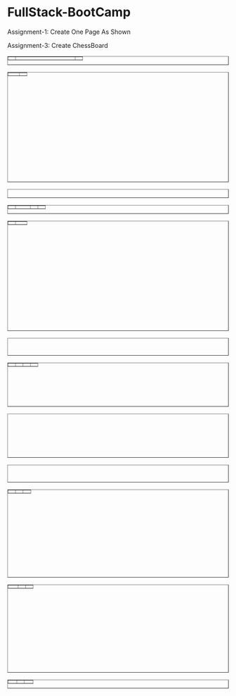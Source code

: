 # FullStack-BootCamp

Assignment-1: Create One Page As Shown

Assignment-3: Create ChessBoard

<table cellspacing="0" Border="1" width="30%" height="20px">
        <tr>
            <td></td>
            <td width="80%"></td>
            <td></td>
        </tr>
    </table>
    <table cellspacing="0" Border="1" width="30%" height="250px">
        <td></td>
        <td width="40%"></td>
    </table>
    <table cellspacing="0" Border="1" width="30%" height="20px">
        <tr></tr>
    </table>
    <table cellspacing="0" Border="1" width="30%" height="20px">
        <tr>
            <td width="20%"></td>
            <td width="40%"></td>
            <td width="20%"></td>
            <td width="20%"></td>
        </tr>
    </table>
    <table cellspacing="0" Border="1" width="30%" height="250px">
        <td></td>
        <td width="60%"></td>
    </table>
    <table cellspacing="0" Border="1" width="30%" height="40px">
        <tr></tr>
    </table>
    <table cellspacing="0" Border="1" width="30%" height="100px">
        <tr>
            <td width="25%"></td>
            <td width="25%"></td>
            <td width="25%"></td>
            <td width="25%"></td>
        </tr>
    </table>
    <table cellspacing="0" Border="1" width="30%"  height="100px">
        <tr></tr>
    </table>
    <table cellspacing="0" Border="1" width="30%" height="40px">
        <tr></tr>
    </table>
    <table cellspacing="0" Border="1" width="30%" height="200px">
        <td width="33%"></td>
        <td width="33%"></td>
        <td width="33%"></td>
    </table>
    <table cellspacing="0" Border="1" width="30%" height="200px">
        <td width="40%"></td>
        <td width="30%"></td>
        <td width="30%"></td>
    </table>
    <table cellspacing="0" Border="1" width="30%" height="20px">
        <tr>
            <td></td>
            <td width="30%"></td>
            <td></td>
        </tr>
    </table>
